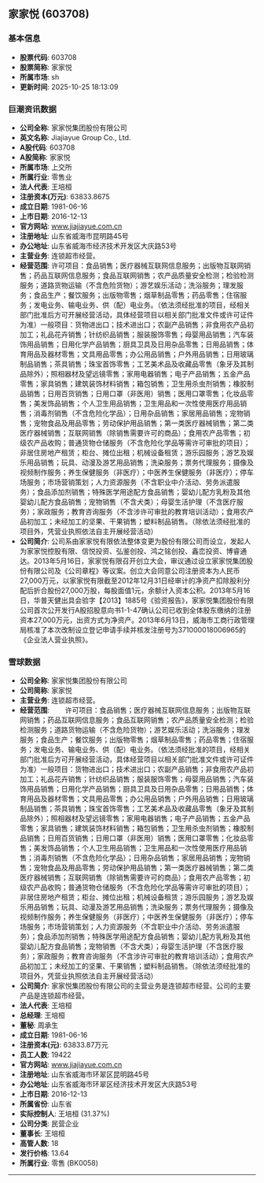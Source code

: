 ## 家家悦 (603708)

### 基本信息

- **股票代码**: 603708
- **股票简称**: 家家悦
- **所属市场**: sh
- **更新时间**: 2025-10-25 18:13:09

### 巨潮资讯数据

- **公司全称**: 家家悦集团股份有限公司
- **英文名称**: Jiajiayue Group Co., Ltd.
- **A股代码**: 603708
- **A股简称**: 家家悦
- **所属市场**: 上交所
- **所属行业**: 零售业
- **法人代表**: 王培桓
- **注册资本(万元)**: 63833.8675
- **成立日期**: 1981-06-16
- **上市日期**: 2016-12-13
- **官方网站**: www.jiajiayue.com.cn
- **注册地址**: 山东省威海市昆明路45号
- **办公地址**: 山东省威海市经济技术开发区大庆路53号
- **主营业务**: 连锁超市经营。
- **经营范围**: 许可项目：食品销售；医疗器械互联网信息服务；出版物互联网销售；药品互联网信息服务；食品互联网销售；农产品质量安全检测；检验检测服务；道路货物运输（不含危险货物）；游艺娱乐活动；洗浴服务；理发服务；食品生产；餐饮服务；出版物零售；烟草制品零售；药品零售；住宿服务；发电业务、输电业务、供（配）电业务。（依法须经批准的项目，经相关部门批准后方可开展经营活动，具体经营项目以相关部门批准文件或许可证件为准）一般项目：货物进出口；技术进出口；农副产品销售；非食用农产品初加工；礼品花卉销售；针纺织品销售；服装服饰零售；母婴用品销售；汽车装饰用品销售；日用化学产品销售；厨具卫具及日用杂品零售；日用品销售；体育用品及器材零售；文具用品零售；办公用品销售；户外用品销售；日用玻璃制品销售；茶具销售；珠宝首饰零售；工艺美术品及收藏品零售（象牙及其制品除外）；照相器材及望远镜零售；家用电器销售；电子产品销售；五金产品零售；家具销售；建筑装饰材料销售；箱包销售；卫生用杀虫剂销售；橡胶制品销售；日用百货销售；日用口罩（非医用）销售；医用口罩零售；化妆品零售；美发饰品销售；个人卫生用品销售；卫生用品和一次性使用医疗用品销售；消毒剂销售（不含危险化学品）；日用杂品销售；家居用品销售；宠物销售；宠物食品及用品零售；劳动保护用品销售；第一类医疗器械销售；第二类医疗器械销售；互联网销售（除销售需要许可的商品）；食用农产品零售；初级农产品收购；普通货物仓储服务（不含危险化学品等需许可审批的项目）；非居住房地产租赁；柜台、摊位出租；机械设备租赁；游乐园服务；游艺及娱乐用品销售；玩具、动漫及游艺用品销售；洗染服务；票务代理服务；摄像及视频制作服务；养生保健服务（非医疗）；中医养生保健服务（非医疗）；停车场服务；市场营销策划；人力资源服务（不含职业中介活动、劳务派遣服务）；食品添加剂销售；特殊医学用途配方食品销售；婴幼儿配方乳粉及其他婴幼儿配方食品销售；宠物销售（不含犬类）；母婴生活护理（不含医疗服务）；家政服务；教育咨询服务（不含涉许可审批的教育培训活动）；食用农产品初加工；未经加工的坚果、干果销售；塑料制品销售。（除依法须经批准的项目外，凭营业执照依法自主开展经营活动）
- **公司简介**: 公司系由家家悦有限依法整体变更为股份有限公司而设立，发起人为家家悦控股有限、信悦投资、弘鉴创投、鸿之铭创投、鑫峦投资、博睿通达。2013年5月16日，家家悦有限召开创立大会，审议通过设立家家悦集团股份有限公司及《公司章程》等议案。创立大会同意公司注册资本为人民币27,000万元，以家家悦有限截至2012年12月31日经审计的净资产扣除股利分配后折合股份27,000万股，每股面值1元，余额计入资本公积。2013年5月16日，华普天健出具会验字【2013】1885号《验资报告》，家家悦集团股份有限公司首次公开发行A股招股意向书1-1-47确认公司已收到全体股东缴纳的注册资本27,000万元，出资方式为净资产。2013年6月13日，威海市工商行政管理局核准了本次改制设立登记申请手续并核发注册号为371000018006965的《企业法人营业执照》。

### 雪球数据

- **公司全称**: 家家悦集团股份有限公司
- **公司简称**: 家家悦
- **主营业务**: 连锁超市经营。
- **经营范围**: 　　许可项目：食品销售；医疗器械互联网信息服务；出版物互联网销售；药品互联网信息服务；食品互联网销售；农产品质量安全检测；检验检测服务；道路货物运输（不含危险货物）；游艺娱乐活动；洗浴服务；理发服务；食品生产；餐饮服务；出版物零售；烟草制品零售；药品零售；住宿服务；发电业务、输电业务、供（配）电业务。（依法须经批准的项目，经相关部门批准后方可开展经营活动，具体经营项目以相关部门批准文件或许可证件为准）一般项目：货物进出口；技术进出口；农副产品销售；非食用农产品初加工；礼品花卉销售；针纺织品销售；服装服饰零售；母婴用品销售；汽车装饰用品销售；日用化学产品销售；厨具卫具及日用杂品零售；日用品销售；体育用品及器材零售；文具用品零售；办公用品销售；户外用品销售；日用玻璃制品销售；茶具销售；珠宝首饰零售；工艺美术品及收藏品零售（象牙及其制品除外）；照相器材及望远镜零售；家用电器销售；电子产品销售；五金产品零售；家具销售；建筑装饰材料销售；箱包销售；卫生用杀虫剂销售；橡胶制品销售；日用百货销售；日用口罩（非医用）销售；医用口罩零售；化妆品零售；美发饰品销售；个人卫生用品销售；卫生用品和一次性使用医疗用品销售；消毒剂销售（不含危险化学品）；日用杂品销售；家居用品销售；宠物销售；宠物食品及用品零售；劳动保护用品销售；第一类医疗器械销售；第二类医疗器械销售；互联网销售（除销售需要许可的商品）；食用农产品零售；初级农产品收购；普通货物仓储服务（不含危险化学品等需许可审批的项目）；非居住房地产租赁；柜台、摊位出租；机械设备租赁；游乐园服务；游艺及娱乐用品销售；玩具、动漫及游艺用品销售；洗染服务；票务代理服务；摄像及视频制作服务；养生保健服务（非医疗）；中医养生保健服务（非医疗）；停车场服务；市场营销策划；人力资源服务（不含职业中介活动、劳务派遣服务）；食品添加剂销售；特殊医学用途配方食品销售；婴幼儿配方乳粉及其他婴幼儿配方食品销售；宠物销售（不含犬类）；母婴生活护理（不含医疗服务）；家政服务；教育咨询服务（不含涉许可审批的教育培训活动）；食用农产品初加工；未经加工的坚果、干果销售；塑料制品销售。（除依法须经批准的项目外，凭营业执照依法自主开展经营活动）
- **公司简介**: 家家悦集团股份有限公司的主营业务是连锁超市经营。公司的主要产品是连锁超市经营。
- **法人代表**: 王培桓
- **总经理**: 王培桓
- **董秘**: 周承生
- **成立日期**: 1981-06-16
- **注册资本(元)**: 63833.87万元
- **员工人数**: 19422
- **官方网站**: www.jiajiayue.com.cn
- **注册地址**: 山东省威海市环翠区昆明路45号
- **办公地址**: 山东省威海市环翠区经济技术开发区大庆路53号
- **上市日期**: 2016-12-13
- **所属省份**: 山东省
- **实际控制人**: 王培桓 (31.37%)
- **公司分类**: 民营企业
- **董事长**: 王培桓
- **高管人数**: 18
- **发行价格**: 13.64
- **所属行业**: 零售 (BK0058)

---